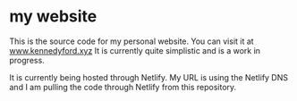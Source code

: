 # my website

This is the source code for my personal website. You can visit it at www.kennedyford.xyz 
It is currently quite simplistic and is a work in progress.

It is currently being hosted through Netlify. My URL is using the Netlify DNS and I am pulling the code through Netlify from this repository.
